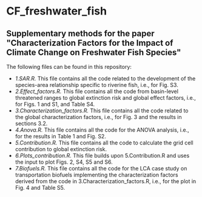 # CF_freshwater_fish
## Supplementary methods for the paper "Characterization Factors for the Impact of Climate Change on Freshwater Fish Species"

The following files can be found in this repository:
- *1.SAR.R.* This file contains all the code related to the development of the species-area relationship specific to riverine fish, i.e., for Fig. S3. 
- *2.Effect_factors.R.* This file contains all the code from basin-level threatened ranges to global extinction risk and global effect factors, i.e., for Figs. 1 and S1, and Table S4.
- *3.Characterization_factors.R.* This file contains all the code related to the global characterization factors, i.e., for Fig. 3 and the results in sections 3.2. 
- *4.Anova.R.* This file contains all the code for the ANOVA analysis, i.e., for the results in Table 1 and Fig. S2.
- *5.Contribution.R.* This file contains all the code to calculate the grid cell contribution to global extinction risk. 
- *6.Plots_contribution.R.* This file builds upon 5.Contribution.R and uses the input to plot Figs. 2, S4, S5 and S6.
- *7.Biofuels.R.* This file contains all the code for the LCA case study on transportation biofuels implementing the characterization factors derived from the code in 3.Characterization_factors.R, i.e., for the plot in Fig. 4 and Table S5.

